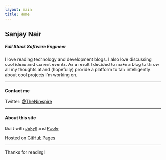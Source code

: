 ```yaml
---
layout: main
title: Home
---
```


## Sanjay Nair
##### Full Stack Software Engineer

I love reading technology and development blogs. I also love discussing cool ideas and current events. 
As a result I decided to make a blog to throw all my thoughts at and (hopefully) provide a platform to talk intelligently
about cool projects I'm working on.

---

#### Contact me
Twitter: [@TheNirespire](https://twitter.com/nirespire)


---

#### About this site

Built with [Jekyll](http://jekyllrb.com) and [Poole](http://lanyon.getpoole.com)

Hosted on [GitHub Pages](https://pages.github.com)

---

Thanks for reading!